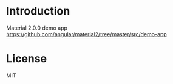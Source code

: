 # Introduction
 Material 2.0.0 demo app
https://github.com/angular/material2/tree/master/src/demo-app

# License

MIT
